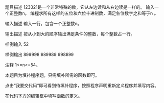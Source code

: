 题目描述
123321是一个非常特殊的数，它从左边读和从右边读是一样的。
输入一个正整数n， 编程求所有这样的五位和六位十进制数，满足各位数字之和等于n 。


输入描述
输入一行，包含一个正整数n。


输出描述
按从小到大的顺序输出满足条件的整数，每个整数占一行。


样例输入
52

样例输出
899998
989989
998899

注释
1<=n<=54。

本题目为填补程序题，只需填补所需的函数即可。

点击“我要交代码”即可看到待填补程序，按照程序声明重新定义程序并填写内容。

在代码下方的编辑框中填写函数的定义。
